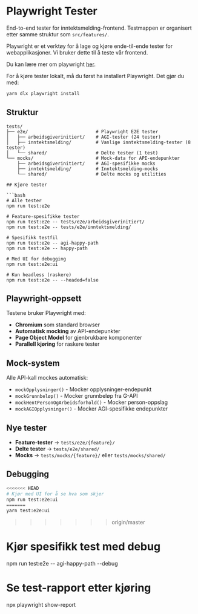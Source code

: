 # Playwright Tester

End-to-end tester for inntektsmelding-frontend. Testmappen er organisert etter samme struktur som `src/features/`.

Playwright er et verktøy for å lage og kjøre ende-til-ende tester for webapplikasjoner. Vi bruker dette til å teste vår frontend.

Du kan lære mer om playwright [her](https://playwright.dev/).

For å kjøre tester lokalt, må du først ha installert Playwright. Det gjør du med:

```bash
yarn dlx playwright install
```

## Struktur

````
tests/
├── e2e/                         # Playwright E2E tester
│   ├── arbeidsgiverinitiert/    # AGI-tester (24 tester)
│   ├── inntektsmelding/         # Vanlige inntektsmelding-tester (8 tester)
│   └── shared/                  # Delte tester (1 test)
└── mocks/                       # Mock-data for API-endepunkter
    ├── arbeidsgiverinitiert/    # AGI-spesifikke mocks
    ├── inntektsmelding/         # Inntektsmelding-mocks
    └── shared/                  # Delte mocks og utilities

## Kjøre tester

```bash
# Alle tester
npm run test:e2e

# Feature-spesifikke tester
npm run test:e2e -- tests/e2e/arbeidsgiverinitiert/
npm run test:e2e -- tests/e2e/inntektsmelding/

# Spesifikk testfil
npm run test:e2e -- agi-happy-path
npm run test:e2e -- happy-path

# Med UI for debugging
npm run test:e2e:ui

# Kun headless (raskere)
npm run test:e2e -- --headed=false
````

## Playwright-oppsett

Testene bruker Playwright med:

- **Chromium** som standard browser
- **Automatisk mocking** av API-endepunkter
- **Page Object Model** for gjenbrukbare komponenter
- **Parallell kjøring** for raskere tester

## Mock-system

Alle API-kall mockes automatisk:

- `mockOpplysninger()` - Mocker opplysninger-endepunkt
- `mockGrunnbeløp()` - Mocker grunnbeløp fra G-API
- `mockHentPersonOgArbeidsforhold()` - Mocker person-oppslag
- `mockAGIOpplysninger()` - Mocker AGI-spesifikke endepunkter

## Nye tester

- **Feature-tester** → `tests/e2e/{feature}/`
- **Delte tester** → `tests/e2e/shared/`
- **Mocks** → `tests/mocks/{feature}/` eller `tests/mocks/shared/`

## Debugging

```bash
<<<<<<< HEAD
# Kjør med UI for å se hva som skjer
npm run test:e2e:ui
=======
yarn test:e2e:ui
```

> > > > > > > origin/master

# Kjør spesifikk test med debug

npm run test:e2e -- agi-happy-path --debug

# Se test-rapport etter kjøring

npx playwright show-report

```

```
